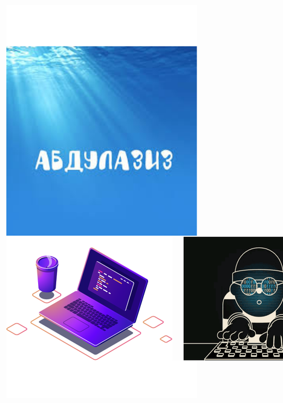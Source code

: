 <img src="./animated.svg" alt="SVG Animation">
<img src="./images.jfif" style="height:500px;" alt="SVG Animation">
<div style="display: flex; gap: 30px;">
    <img src="computer-illustration.png" alt="SVG Animation">
    <img src="68747470733a2f2f6d656469612e74656e6f722e636f6d2f726550446644574f33586f41414141642f6861636b696e672e676966.gif" alt="SVG Animation" width="400px">
</div>
<img src="./buttom.svg" alt="SVG Animation">